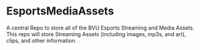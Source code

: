 # EsportsMediaAssets
A central Repo to store all of the BVU Esports Streaming and Media Assets.
This repo will store Streaming Assets (including images, mp3s, and art), clips, and other information.
